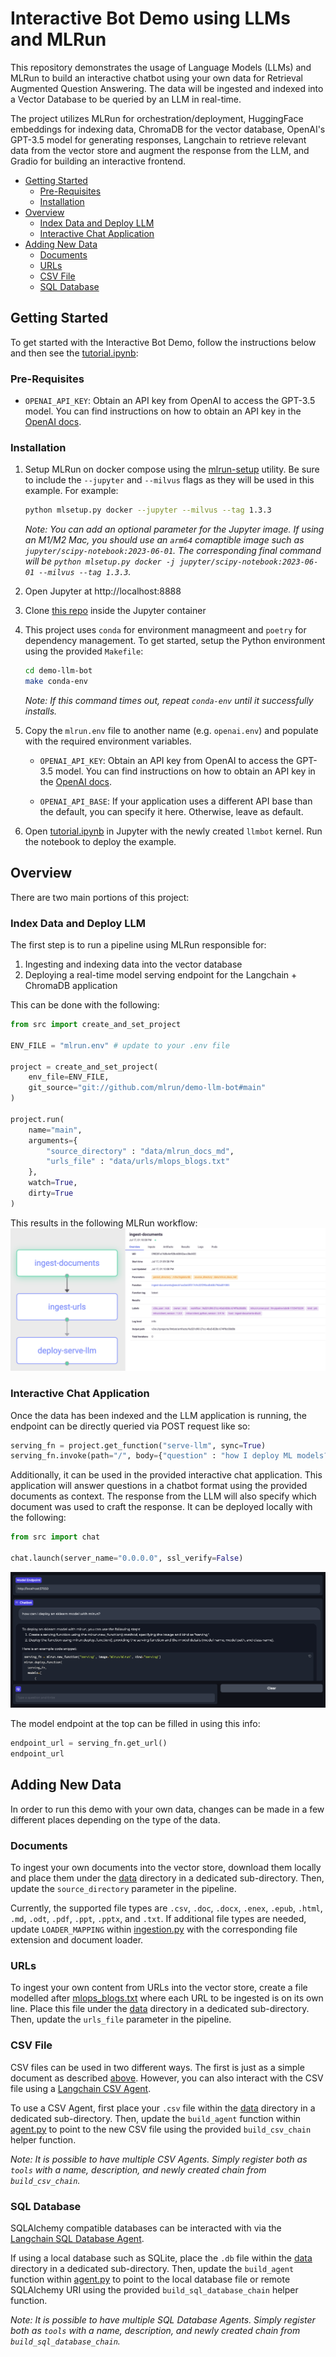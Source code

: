 # Interactive Bot Demo using LLMs and MLRun

This repository demonstrates the usage of Language Models (LLMs) and MLRun to build an interactive chatbot using your own data for Retrieval Augmented Question Answering. The data will be ingested and indexed into a Vector Database to be queried by an LLM in real-time.

The project utilizes MLRun for orchestration/deployment, HuggingFace embeddings for indexing data, ChromaDB for the vector database, OpenAI's GPT-3.5 model for generating responses, Langchain to retrieve relevant data from the vector store and augment the response from the LLM, and Gradio for building an interactive frontend.

- [Getting Started](#getting-started)
    - [Pre-Requisites](#pre-requisites)
    - [Installation](#installation)
- [Overview](#overview)
    - [Index Data and Deploy LLM](#index-data-and-deploy-llm)
    - [Interactive Chat Application](#interactive-chat-application)
- [Adding New Data](#adding-new-data)
    - [Documents](#documents)
    - [URLs](#urls)
    - [CSV File](#csv-file)
    - [SQL Database](#sql-database)

## Getting Started

To get started with the Interactive Bot Demo, follow the instructions below and then see the [tutorial.ipynb](tutorial.ipynb):

### Pre-Requisites

 - `OPENAI_API_KEY`: Obtain an API key from OpenAI to access the GPT-3.5 model. You can find instructions on how to obtain an API key in the [OpenAI docs](https://help.openai.com/en/articles/4936850-where-do-i-find-my-secret-api-key).

### Installation

1. Setup MLRun on docker compose using the [mlrun-setup](https://github.com/mlrun/mlrun-setup) utility. Be sure to include the `--jupyter` and `--milvus` flags as they will be used in this example. For example:
    ```bash
    python mlsetup.py docker --jupyter --milvus --tag 1.3.3
    ```

    *Note: You can add an optional parameter for the Jupyter image. If using an M1/M2 Mac, you should use an `arm64` comaptible image such as `jupyter/scipy-notebook:2023-06-01`. The corresponding final command will be `python mlsetup.py docker -j jupyter/scipy-notebook:2023-06-01 --milvus --tag 1.3.3`.*

1. Open Jupyter at http://localhost:8888

1. Clone [this repo](https://github.com/mlrun/demo-llm-bot) inside the Jupyter container

1. This project uses `conda` for environment managmeent and `poetry` for dependency management. To get started, setup the Python environment using the provided `Makefile`:
    ```bash
    cd demo-llm-bot
    make conda-env
    ```

    *Note: If this command times out, repeat `conda-env` until it successfully installs.*

1. Copy the `mlrun.env` file to another name (e.g. `openai.env`) and populate with the required environment variables.
    - `OPENAI_API_KEY`: Obtain an API key from OpenAI to access the GPT-3.5 model. You can find instructions on how to obtain an API key in the [OpenAI docs](https://help.openai.com/en/articles/4936850-where-do-i-find-my-secret-api-key).

    - `OPENAI_API_BASE`: If your application uses a different API base than the default, you can specify it here. Otherwise, leave as default.

1. Open [tutorial.ipynb](tutorial.ipynb) in Jupyter with the newly created `llmbot` kernel. Run the notebook to deploy the example.

## Overview

There are two main portions of this project:

### Index Data and Deploy LLM

The first step is to run a pipeline using MLRun responsible for:
1. Ingesting and indexing data into the vector database
1. Deploying a real-time model serving endpoint for the Langchain + ChromaDB application

This can be done with the following:

```python
from src import create_and_set_project

ENV_FILE = "mlrun.env" # update to your .env file

project = create_and_set_project(
    env_file=ENV_FILE,
    git_source="git://github.com/mlrun/demo-llm-bot#main"
)

project.run(
    name="main",
    arguments={
        "source_directory" : "data/mlrun_docs_md",
        "urls_file" : "data/urls/mlops_blogs.txt"
    },
    watch=True,
    dirty=True
)
```

This results in the following MLRun workflow:
![](images/workflow.png)

### Interactive Chat Application

Once the data has been indexed and the LLM application is running, the endpoint can be directly queried via POST request like so:

```python
serving_fn = project.get_function("serve-llm", sync=True)
serving_fn.invoke(path="/", body={"question" : "how I deploy ML models?", "chat_history" : []})
```

Additionally, it can be used in the provided interactive chat application. This application will answer questions in a chatbot format using the provided documents as context. The response from the LLM will also specify which document was used to craft the response. It can be deployed locally with the following:

```python
from src import chat

chat.launch(server_name="0.0.0.0", ssl_verify=False)
```
![](images/chat.png)

The model endpoint at the top can be filled in using this info:

```python
endpoint_url = serving_fn.get_url()
endpoint_url
```

## Adding New Data

In order to run this demo with your own data, changes can be made in a few different places depending on the type of the data.

### Documents

To ingest your own documents into the vector store, download them locally and place them under the [data](./data) directory in a dedicated sub-directory. Then, update the `source_directory` parameter in the pipeline.

Currently, the supported file types are `.csv`, `.doc`, `.docx`, `.enex`, `.epub`, `.html`, `.md`, `.odt`, `.pdf`, `.ppt`, `.pptx`, and `.txt`. If additional file types are needed, update `LOADER_MAPPING` within [ingestion.py](./src/llmbot/ingestion.py) with the corresponding file extension and document loader.

### URLs

To ingest your own content from URLs into the vector store, create a file modelled after [mlops_blogs.txt](./data/urls/mlops_blogs.txt) where each URL to be ingested is on its own line. Place this file under the [data](./data) directory in a dedicated sub-directory. Then, update the `urls_file` parameter in the pipeline.

### CSV File

CSV files can be used in two different ways. The first is just as a simple document as described [above](#documents). However, you can also interact with the CSV file using a [Langchain CSV Agent](https://python.langchain.com/docs/integrations/toolkits/csv).

To use a CSV Agent, first place your `.csv` file within the [data](./data) directory in a dedicated sub-directory. Then, update the `build_agent` function within [agent.py](./src/llmbot/agent.py) to point to the new CSV file using the provided `build_csv_chain` helper function. 

*Note: It is possible to have multiple CSV Agents. Simply register both as `tools` with a name, description, and newly created chain from `build_csv_chain`.*

### SQL Database

SQLAlchemy compatible databases can be interacted with via the [Langchain SQL Database Agent](https://python.langchain.com/docs/integrations/toolkits/sql_database).

If using a local database such as SQLite, place the `.db` file within the [data](./data) directory in a dedicated sub-directory. Then, update the `build_agent` function within [agent.py](./src/llmbot/agent.py) to point to the local database file or remote SQLAlchemy URI using the provided `build_sql_database_chain` helper function.

*Note: It is possible to have multiple SQL Database Agents. Simply register both as `tools` with a name, description, and newly created chain from `build_sql_database_chain`.*